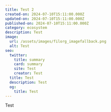 ```yaml
---
title: Test 2
created-on: 2024-07-10T15:11:00.000Z
updated-on: 2024-07-10T15:11:00.000Z
published-on: 2024-07-10T15:11:00.000Z
category: ecosystem
description: Test
image:
  url: /assets/images/filorg_imagefallback.png
  alt: Test
seo:
  twitter:
    title: summary
    card: summary
    site: Test
    creator: Test
  title: Test
  description: Test
  og:
    title: Test
---
```

Test
